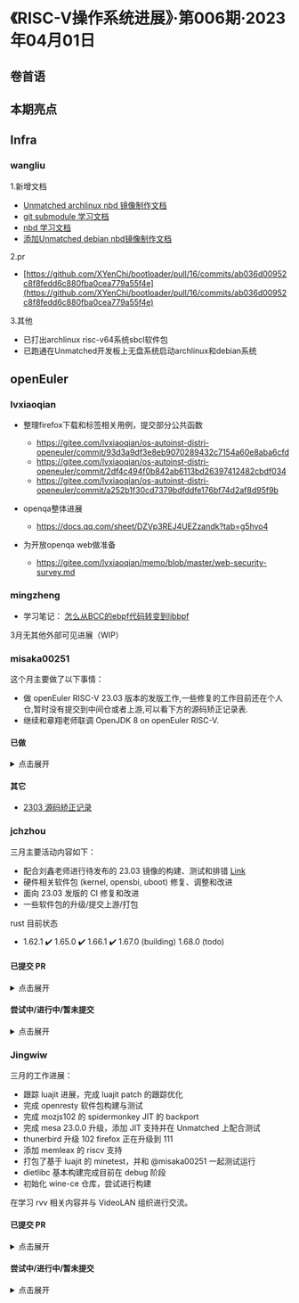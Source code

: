 # 《RISC-V操作系统进展》·第006期·2023年04月01日

## 卷首语

## 本期亮点

## Infra

### wangliu
1.新增文档
- [Unmatched archlinux nbd 镜像制作文档](https://gitee.com/ouuleilei/working-documents/blob/fa49674a5ba4a221a52b34d1dfcf57c78c548d57/RISC-V/Unmatched/Unmatched%20archlinux%20nbd%20%E9%95%9C%E5%83%8F%E5%88%B6%E4%BD%9C.md)
- [git submodule 学习文档](https://gitee.com/ouuleilei/working-documents/blob/fa49674a5ba4a221a52b34d1dfcf57c78c548d57/%E6%96%87%E6%A1%A3/git/git%20submodule.md)
- [nbd 学习文档](https://gitee.com/ouuleilei/working-documents/blob/fa49674a5ba4a221a52b34d1dfcf57c78c548d57/%E6%96%87%E6%A1%A3/nbd/nbd.md)
- [添加Unmatched debian nbd镜像制作文档](https://gitee.com/ouuleilei/working-documents/blob/fa49674a5ba4a221a52b34d1dfcf57c78c548d57/RISC-V/Unmatched/Unmatched%20debian%20nbd%20%E9%95%9C%E5%83%8F%20%E5%88%B6%E4%BD%9C.md)

2.pr
- [https://github.com/XYenChi/bootloader/pull/16/commits/ab036d00952c8f8fedd6c880fba0cea779a55f4e](https://github.com/XYenChi/bootloader/pull/16/commits/ab036d00952c8f8fedd6c880fba0cea779a55f4e)

3.其他
- 已打出archlinux risc-v64系统sbcl软件包
- 已跑通在Unmatched开发板上无盘系统启动archlinux和debian系统

## openEuler

### lvxiaoqian

- 整理firefox下载和标签相关用例，提交部分公共函数
  - https://gitee.com/lvxiaoqian/os-autoinst-distri-openeuler/commit/93d3a9df3e8eb9070289432c7154a60e8aba6cfd
  - https://gitee.com/lvxiaoqian/os-autoinst-distri-openeuler/commit/2df4c494f0b842ab6113bd26397412482cbdf034
  - https://gitee.com/lvxiaoqian/os-autoinst-distri-openeuler/commit/a252b1f30cd7379bdfddfe176bf74d2af8d95f9b

- openqa整体进展
  - https://docs.qq.com/sheet/DZVp3REJ4UEZzandk?tab=g5hvo4

- 为开放openqa web做准备
  - https://gitee.com/lvxiaoqian/memo/blob/master/web-security-survey.md

### mingzheng

- 学习笔记： [怎么从BCC的ebpf代码转变到libbpf](https://github.com/xmzzz/my-notes/blob/main/02_blog_post/07-bcc-to-libbpf-howto-guide.md)

3月无其他外部可见进展（WIP）

### misaka00251

这个月主要做了以下事情：

 - 做 openEuler RISC-V 23.03 版本的发版工作,一些修复的工作目前还在个人仓,暂时没有提交到中间仓或者上游,可以看下方的源码矫正记录表.
 - 继续和章翔老师联调 OpenJDK 8 on openEuler RISC-V.

#### 已做

<details>
  <summary>点击展开</summary>

 - https://gitee.com/src-openeuler/python-os-win/pulls/23
 - https://gitee.com/src-openeuler/python-os-vif/pulls/18
 - https://gitee.com/src-openeuler/python-oslo.vmware/pulls/29
 - https://gitee.com/src-openeuler/gn/pulls/4
 - https://gitee.com/src-openeuler/obs-bundled-gems/pulls/54
 - https://gitee.com/src-openeuler/color-filesystem/pulls/22
 - https://gitee.com/src-openeuler/fence-virt/pulls/21
 - https://gitee.com/src-openeuler/apache-commons-daemon/pulls/3
 - https://gitee.com/src-openeuler/nispor/pulls/2
 - https://gitee.com/src-openeuler/openstack-cinder/pulls/43
 - https://gitee.com/src-openeuler/papi/pulls/22
 - https://gitee.com/src-openeuler/golang/pulls/180
 - https://gitee.com/src-openeuler/clibcni/pulls/149

</details>

#### 其它

 - [2303 源码矫正记录](https://docs.qq.com/sheet/DZENFY3B2eXl1UFhN?tab=BB08J2)

### jchzhou

三月主要活动内容如下：

- 配合刘鑫老师进行待发布的 23.03 镜像的构建、测试和排错 [Link](
https://mirror.iscas.ac.cn/openeuler-sig-riscv/openEuler-RISC-V/preview/openEuler-23.03-V1-riscv64/)
- 硬件相关软件包 (kernel, opensbi, uboot) 修复、调整和改进
- 面向 23.03 发版的 CI 修复和改进
- 一些软件包的升级/提交上游/打包

rust 目前状态

- 1.62.1 ✔️ 1.65.0 ✔️ 1.66.1 ✔️ 1.67.0 (building) 1.68.0 (todo)

#### 已提交 PR

<details>
  <summary>点击展开</summary>

`lld` 升到 15.0.7，合入 roll 分支
- https://gitee.com/openeuler-risc-v/lld/pulls/1

`rust-cbindgen`: Init package
- https://gitee.com/src-openeuler/rust-cbindgen/pulls/3

`rust-bindgen` 加包
- https://gitee.com/openeuler/community/pulls/4593

</details>

#### 尝试中/进行中/暂未提交

<details>
  <summary>点击展开</summary>

- 软件包

  - rust 语言及基础包
    - rust 1.67 ✔️ (builidng)
- 应用程序
  - SDL2_mixer: [Link](https://build.tarsier-infra.com/package/show/home:zhoujc:freeciv/SDL2_mixer)
  - capnproto: [Link](https://build.tarsier-infra.com/package/show/home:zhoujc:sequoia/capnproto)

</details>

### Jingwiw

三月的工作进展：

- 跟踪 luajit 进展，完成 luajit patch 的跟踪优化
- 完成 openresty 软件包构建与测试
- 完成 mozjs102 的 spidermonkey JIT 的 backport
- 完成 mesa 23.0.0 升级，添加 JIT 支持并在 Unmatched 上配合测试
- thunerbird 升级 102 firefox 正在升级到 111
- 添加 memleax 的 riscv 支持
- 打包了基于 luajit 的 minetest，并和 @misaka00251 一起测试运行
- dietlibc 基本构建完成目前在 debug 阶段
- 初始化 wine-ce 仓库，尝试进行构建

在学习 rvv 相关内容并与 VideoLAN 组织进行交流。

#### 已提交 PR

<details>
  <summary>点击展开</summary>

openresty:
- https://gitee.com/openeuler-risc-v/openresty/pulls/1

mozjs102
- https://gitee.com/src-openeuler/mozjs102/pulls/2

x265
- https://gitee.com/src-openeuler/x265/pulls/11

</details>

#### 尝试中/进行中/暂未提交

<details>
  <summary>点击展开</summary>

luajit 相关进展
    - https://build.tarsier-infra.com/project/show/home:Jingwiw:Porting
memleak
    - https://build.tarsier-infra.com/project/show/home:Jingwiw:rvsupport
wine-ce:
    - https://build.tarsier-infra.com/project/show/home:Jingwiw:wine-ce
minetest:
    - https://build.tarsier-infra.com/package/show/home:Jingwiw:game/minetest
firefox:
    - https://build.tarsier-infra.com/package/show/home:Jingwiw:Build-Firefox/firefox111
thunderbird:
    - https://build.tarsier-infra.com/package/show/home:Jingwiw:Thunderbird/thunderbird-102


### Interns

#### PR

- [greatsql:增加riscv64基本支持](https://gitee.com/openeuler-risc-v/greatsql/pulls/1)  @laokz   merged

- [libcareplus:增加riscv支持并使能%check](https://gitee.com/openeuler-risc-v/libcareplus/pulls/1)  @laokz    merged

- [pytorch:rebase中间仓补丁](https://gitee.com/openeuler-risc-v/pytorch/pulls/2)  @laokz   merged

- [risc-v-kernel:清理spec增加配置](https://gitee.com/openeuler-risc-v/risc-v-kernel/pulls/15)  @laokz   merged

- [qemu:增加user模式模拟器](https://gitee.com/openeuler-risc-v/qemu/pulls/3)  @laokz merged

- [lwip:修复riscv64上的构建](https://gitee.com/openeuler-risc-v/lwip/pulls/2)  @laokz   merged

- [libvirt:增加riscv构建支持](https://gitee.com/src-openeuler/libvirt/pulls/221)  @laokz    open

- [gcc:解决riscv显式-latomic问题](https://gitee.com/src-openeuler/gcc/pulls/263)  @laokz    open

- [openEuler-rpm-config:修复riscv64上brp-ldconfig失效问题](https://gitee.com/src-openeuler/openEuler-rpm-config/pulls/124)  @laokz   open

- [libepoxy:riscv: 将"GLIBC_2.27"加入test/dlwrap.c](https://gitee.com/src-openeuler/libepoxy/pulls/21)  @laokz   open

- [libaio:删除补丁2的架构隔离宏](https://gitee.com/src-openeuler/libaio/pulls/57)  @laokz   merged

- [openssl:修复riscv64上的构建](https://gitee.com/src-openeuler/openssl/pulls/206)  @laokz  merged

- [isomd5sum:[手工sync] PR-10: 增加riscv支持并使能%check](https://gitee.com/src-openeuler/isomd5sum/pulls/14)  @laokz  merged

- [isula-build:riscv64去除-static-pie](https://gitee.com/src-openeuler/isula-build/pulls/282)  @laokz   merged

- [jnr-ffi:修复riscv64上的有关构建测试错误](https://gitee.com/src-openeuler/jnr-ffi/pulls/3)  @laokz  merged

- [jffi:应用上游补丁修复riscv64上的有关构建测试错误](https://gitee.com/src-openeuler/jffi/pulls/7)  @laokz  merged

- [openmpi:Upgrade OpenMPI to 4.1.5](https://gitee.com/src-openeuler/openmpi/pulls/32)  @arielheleneto    open

#### 技术分享

- @laokz - OERV LTP 测试简介 20230316 TARSIER 内部分享：https://www.bilibili.com/video/BV1Eg4y137rq/

#### 验证与测试

- [Setup openeuler riscv 2203LTS classical version on visionfive1&2](https://gitee.com/samuel_yuan/riscv-openeuler-visionfive/blob/master/chapter1-Build-openeuler-on-visionfive/Setup-openeuler-riscv-2203LTS-classical-version-on-visionfive1&2.md)  @samuel_yuan

- [Play phoronix test suite for openeuler on visionfive](https://gitee.com/samuel_yuan/riscv-openeuler-visionfive/blob/master/chapter3-Test-openeuler-software-on-visionFive/Play-phoronix-test-suite-for-openeuler-on-visionfive.md)  @samuel_yuan

## Debian

### yubo

这个月主要做了以下事情：
- Debug/help riscv64 issues with upstream.
- Rebased patch for firefox(110&111)/thunderbird(110).
- 帮助Debci解决riscv64 issue.
- 修包.
- 调研/尝试移植Debian riscv32(WIP)，感谢夜语(gaohan)老师帮助.

#### 已提交 reportbug or issue

<details>

  <summary>点击展开</summary>
- https://bugs.debian.org/cgi-bin/bugreport.cgi?bug=1032265 [update [golang-github-zyedidia-pty](https://salsa.debian.org/go-team/packages/golang-github-zyedidia-pty/-/blob/debian/sid/debian/changelog)]
- https://github.com/strace/strace/issues/242 [debug strace test failed on riscv64]
- https://salsa.debian.org/python-team/packages/python-cpuinfo/-/blob/master/debian/changelog [upload python-cpuinfo to fix [#1032975](https://bugs.debian.org/cgi-bin/bugreport.cgi?bug=1032957)]
- https://etherpad.openeuler.org/p/debci_riscv64_list [fixed debci packages list]
- https://github.com/numba/llvmlite/issues/923 [reportbug]
- [firefox 110](https://github.com/yuzibo/debian_dev/tree/main/firefox/110) & [firefox 111](https://github.com/yuzibo/debian_dev/tree/main/firefox/111)
- [thunderbird](https://github.com/yuzibo/debian_dev/tree/main/thunderbird/110)
- https://github.com/Azure/azure-sdk-for-go/issues/20465 [reportbug]
- https://bugs.debian.org/cgi-bin/bugreport.cgi?bug=1033629 [ruby-devise pass debci]
- https://bugs.debian.org/cgi-bin/bugreport.cgi?bug=1033731 [bootstrap sbcl 2.2.2]

</details>
### sunmin

- https://zhuanlan.zhihu.com/p/614240473 [RV开发板性能测试(UnixBench)]
- https://bugs.debian.org/cgi-bin/bugreport.cgi?bug=1033275 [更新zstd-jni-java包] <br />
  https://lists.debian.org/debian-java/2023/03/msg00020.html <br />
  https://salsa.debian.org/java-team/zstd-jni-java
- https://bugs.debian.org/cgi-bin/bugreport.cgi?bug=1033307 [porting 86Box] <br />
  https://salsa.debian.org/sunmin/86Box/-/commits/master
- https://bugs.debian.org/cgi-bin/bugreport.cgi?bug=1032288 [更新jetty9包,修包] <br />
  https://lists.debian.org/debian-java/2023/03/msg00006.html <br />
  https://salsa.debian.org/java-team/jetty9/-/commits/master

### xuyifan

### zhanghaikan

- rustc 1.66 https://salsa.debian.org/rust-team/rust/-/merge_requests/24
- rustc 1.67 WIP

### chenxuan

- Boxfort/Criterion Port: https://github.com/Snaipe/BoxFort/pull/46
- LibreOffice UITest Memo: https://github.com/Sakura286/libreoffice-riscv64-performance-testing/blob/main/UITest_memo.md


### licheng

[Enable dynamorio unit test compile and port some tests to RISC-V](https://github.com/DynamoRIO/dynamorio/pull/5929)


### interns

#### Eric long

## Ubuntu

## Deepin

### gaohan

deepin 社区事务 https://www.freelists.org/list/deepin-devel :
- 2023/03例会部分提案: [社区技术委员会 会议纪要 23/03/29](https://www.freelists.org/post/deepin-devel/-230329)

杂项:
- 协助/审阅deepin-riscv方向pr/obs提交
- 解决obs上deepin-riscv相关依赖问题
- deepin-stage1-alpha2 桌面同步项目: 
  - 组内共同完成87个包 还在排查显示问题
  - https://build.tarsier-infra.com/project/show/home:revy:deepin-riscv-stage1-alpha2
  - https://github.com/deepin-community/sig-deepin-riscv64/issues/20
- deepin-port-stage1 
  - 2702 包
  - https://mirror.iscas.ac.cn/deepin-riscv/deepin-port-stage1/
- deepin-stage2 
  - 5556 包
  - https://build.tarsier-infra.com/project/show/home:revy:deepin-riscv-stage2

### interns

#### 王禹东

本月无可见交付

#### 桂香伟

- dde-file-manager:	https://build.tarsier-infra.com/request/show/873
- util-dfm:	https://build.tarsier-infra.com/request/show/865
- tl-expected:	https://build.tarsier-infra.com/request/show/863
- seetaface-pose-estimation:	https://build.tarsier-infra.com/request/show/862
- seetaface-anti-spoofing-x:	https://build.tarsier-infra.com/request/show/861
- qr-code-generator:	https://build.tarsier-infra.com/request/show/860
- plymouth-theme-deepin:	https://build.tarsier-infra.com/request/show/859
- libunique:	https://build.tarsier-infra.com/request/show/857
- libdareader:	https://build.tarsier-infra.com/request/show/856
- dwayland:	https://build.tarsier-infra.com/request/show/855
- dtkdeclarative:	https://build.tarsier-infra.com/request/show/854
- deepin-wayland-protocols:	https://build.tarsier-infra.com/request/show/853
- deepin-system-monitor:	https://build.tarsier-infra.com/request/show/852
- deepin-kwin:	https://build.tarsier-infra.com/request/show/851
- deepin-installer-reborn:	https://build.tarsier-infra.com/request/show/850
- deepin-home:	https://build.tarsier-infra.com/request/show/849
- deepin-fcitx5configtool-plugin:	https://build.tarsier-infra.com/request/show/848
- deepin-face:	https://build.tarsier-infra.com/request/show/847
- dde-wloutput-daemon:	https://build.tarsier-infra.com/request/show/846
- dde-kwin:	https://build.tarsier-infra.com/request/show/845
- dde-grand-search:	https://build.tarsier-infra.com/request/show/844
- dde-dock:	https://build.tarsier-infra.com/request/show/843
- dde-control-center:	https://build.tarsier-infra.com/request/show/842
- dde-api:	https://build.tarsier-infra.com/request/show/841
- catch:	https://build.tarsier-infra.com/request/show/840
- breeze:	https://build.tarsier-infra.com/request/show/839
- dtkgui:	https://build.tarsier-infra.com/request/show/836
- dtkwidget:	https://build.tarsier-infra.com/request/show/833
- seetaface-tracker:	https://build.tarsier-infra.com/request/show/832
- seetaface-tennis:	https://build.tarsier-infra.com/request/show/831
- seetaface-recognizer:	https://build.tarsier-infra.com/request/show/830
- seetaface-quality-assessor:	https://build.tarsier-infra.com/request/show/829
- seetaface-pose-estimation:	https://build.tarsier-infra.com/request/show/828
- seetaface-landmarker:	https://build.tarsier-infra.com/request/show/827
- seetaface-boxes:	https://build.tarsier-infra.com/request/show/826
- qt5integration:	https://build.tarsier-infra.com/request/show/825
- image-editor:	https://build.tarsier-infra.com/request/show/824
- fcitx-qt5:	https://build.tarsier-infra.com/request/show/823
- dtkgui:	https://build.tarsier-infra.com/request/show/821
- dtkcore:	https://build.tarsier-infra.com/request/show/820
- dtkcommon:	https://build.tarsier-infra.com/request/show/819
- dpa-ext-gnomekeyring:	https://build.tarsier-infra.com/request/show/818
- deepin-voice-note:	https://build.tarsier-infra.com/request/show/817
- deepin-upgrade-manager:	https://build.tarsier-infra.com/request/show/816
- deepin-terminal:	https://build.tarsier-infra.com/request/show/815
- deepin-sound-theme:	https://build.tarsier-infra.com/request/show/814
- deepin-shortcut-viewer:	https://build.tarsier-infra.com/request/show/813
- deepin-screensaver:	https://build.tarsier-infra.com/request/show/812
- deepin-picker:	https://build.tarsier-infra.com/request/show/811
- deepin-log-viewer:	https://build.tarsier-infra.com/request/show/810
- deepin-gettext-tools:	https://build.tarsier-infra.com/request/show/809
- deepin-font-manager:	https://build.tarsier-infra.com/request/show/808
- deepin-diskmanager:	https://build.tarsier-infra.com/request/show/807
- deepin-devicemanager:	https://build.tarsier-infra.com/request/show/806
- deepin-desktop-theme:	https://build.tarsier-infra.com/request/show/805
- deepin-desktop-schemas:	https://build.tarsier-infra.com/request/show/804
- deepin-desktop-environment:	https://build.tarsier-infra.com/request/show/803
- deepin-deb-installer:	https://build.tarsier-infra.com/request/show/802
- deepin-compressor:	https://build.tarsier-infra.com/request/show/801
- deepin-clone:	https://build.tarsier-infra.com/request/show/800
- deepin-boot-maker:	https://build.tarsier-infra.com/request/show/799
- dde-wloutput:	https://build.tarsier-infra.com/request/show/798
- dde-wldpms:	https://build.tarsier-infra.com/request/show/797
- dde-widgets:	https://build.tarsier-infra.com/request/show/796
- dde-wayland-config:	https://build.tarsier-infra.com/request/show/795
- dde-session:	https://build.tarsier-infra.com/request/show/794
- dde-qt-dbus-factory:	https://build.tarsier-infra.com/request/show/793
- dde-printer:	https://build.tarsier-infra.com/request/show/792
- dde-polkit-agent:	https://build.tarsier-infra.com/request/show/791
- dde-manual-content:	https://build.tarsier-infra.com/request/show/790
- dde-launcher:	https://build.tarsier-infra.com/request/show/789
- dde-introduction:	 https://build.tarsier-infra.com/request/show/788
- dde-device-formatter:	 https://build.tarsier-infra.com/request/show/787
- dde-application-manager:	 https://build.tarsier-infra.com/request/show/786
- dde-appearance: 	https://build.tarsier-infra.com/request/show/785
- dde-app-services:	 https://build.tarsier-infra.com/request/show/784
- dde-api-proxy:	 https://build.tarsier-infra.com/request/show/783
- dde: 	https://build.tarsier-infra.com/request/show/782
另外对stage2进行维护，解决了部分unresolved的包

#### 褚仕成

article：
- https://blog.csdn.net/m0_59551305/article/details/129889388
- https://blog.csdn.net/m0_59551305/article/details/129864141

#### 凌莞

- dde-wloutput https://build.tarsier-infra.com/request/show/696
- dde-wldpms https://build.tarsier-infra.com/request/show/695
- plymouth-theme-deepin https://build.tarsier-infra.com/request/show/694
- libdareader https://build.tarsier-infra.com/request/show/693
- deepin-desktop-environment https://build.tarsier-infra.com/request/show/692
- deepin-desktop-theme https://build.tarsier-infra.com/request/show/701
- dde-manual-content https://build.tarsier-infra.com/request/show/700
- dde-wayland-config https://build.tarsier-infra.com/request/show/699
- deepin-desktop-schemas https://build.tarsier-infra.com/request/show/698
- deepin-sound-theme https://build.tarsier-infra.com/request/show/697
- fcitx-qt5 https://build.tarsier-infra.com/request/show/702
- dtkcommon https://build.tarsier-infra.com/request/show/703
- dtkcore https://build.tarsier-infra.com/request/show/704
- dde-kwin https://build.tarsier-infra.com/request/show/705
- deepin-shortcut-viewer https://build.tarsier-infra.com/request/show/706
- seetaface-tennis https://build.tarsier-infra.com/request/show/707
- dde-permission-manager https://build.tarsier-infra.com/request/show/708
- deepin-picker https://build.tarsier-infra.com/request/show/709
- seetaface-boxes https://build.tarsier-infra.com/request/show/710
- seetaface-recognizer https://build.tarsier-infra.com/request/show/711
- seetaface-tracker https://build.tarsier-infra.com/request/show/712
- seetaface-pose-estimation https://build.tarsier-infra.com/request/show/713
- seetaface-landmarker https://build.tarsier-infra.com/request/show/714
- dtkgui https://build.tarsier-infra.com/request/show/715 https://build.tarsier-infra.com/request/show/752
- dde-session https://build.tarsier-infra.com/request/show/716
- dde-api-proxy https://build.tarsier-infra.com/request/show/717
- dde-app-services https://build.tarsier-infra.com/request/show/718
- dde-appearance https://build.tarsier-infra.com/request/show/719
- dde-application-manager https://build.tarsier-infra.com/request/show/720
- dde-dock https://build.tarsier-infra.com/request/show/721
- dde-launcher https://build.tarsier-infra.com/request/show/722
- dde-polkit-agent https://build.tarsier-infra.com/request/show/723
- dde-printer https://build.tarsier-infra.com/request/show/724
- dde-qt-dbus-factory https://build.tarsier-infra.com/request/show/725
- deepin-clone https://build.tarsier-infra.com/request/show/726
- deepin-deb-installer https://build.tarsier-infra.com/request/show/727
- deepin-devicemanager https://build.tarsier-infra.com/request/show/728
- deepin-diskmanager https://build.tarsier-infra.com/request/show/729
- deepin-log-viewer https://build.tarsier-infra.com/request/show/730
- deepin-screensaver https://build.tarsier-infra.com/request/show/731
- deepin-system-monitor https://build.tarsier-infra.com/request/show/732
- deepin-terminal https://build.tarsier-infra.com/request/show/733
- deepin-voice-note https://build.tarsier-infra.com/request/show/734
- deepin-wayland-protocols https://build.tarsier-infra.com/request/show/735
- dpa-ext-gnomekeyring https://build.tarsier-infra.com/request/show/736
- dtkwidget https://build.tarsier-infra.com/request/show/737
- dwayland https://build.tarsier-infra.com/request/show/738
- image-editor https://build.tarsier-infra.com/request/show/739
- libunique https://build.tarsier-infra.com/request/show/740
- qr-code-generator https://build.tarsier-infra.com/request/show/741
- qt5integration https://build.tarsier-infra.com/request/show/742
- seetaface-quality-assessor https://build.tarsier-infra.com/request/show/743
- dtkdeclarative https://build.tarsier-infra.com/request/show/750
- deepin-installer-reborn https://build.tarsier-infra.com/request/show/749
- deepin-home https://build.tarsier-infra.com/request/show/748
- dde-widgets https://build.tarsier-infra.com/request/show/747
- catch https://build.tarsier-infra.com/request/show/746
- breeze https://build.tarsier-infra.com/request/show/745
- tl-expected https://build.tarsier-infra.com/request/show/751
- deepin-face https://build.tarsier-infra.com/request/show/754
- seetaface-anti-spoofing-x https://build.tarsier-infra.com/request/show/753
- deepin-fcitxconfigtool-plugin https://build.tarsier-infra.com/request/show/758
- deepin-camera https://build.tarsier-infra.com/request/show/757
- dde-introduction https://build.tarsier-infra.com/request/show/756
- dde-api https://build.tarsier-infra.com/request/show/755
- deepin-screen-recorder https://build.tarsier-infra.com/request/show/761
- deepin-movie-reborn https://build.tarsier-infra.com/request/show/760
- deepin-font-manager https://build.tarsier-infra.com/request/show/759
- dde-grand-search https://build.tarsier-infra.com/request/show/762
- dtkwidget https://build.tarsier-infra.com/request/show/775
- dwayland https://build.tarsier-infra.com/request/show/776
- deepin-kwin https://build.tarsier-infra.com/request/show/777
- deepin-fcitx5configtool-plugin https://build.tarsier-infra.com/request/show/778
- dde-wloutput-daemon https://build.tarsier-infra.com/request/show/779
- dde-control-center https://build.tarsier-infra.com/request/show/780
- deepin-desktop-base https://build.tarsier-infra.com/request/show/867
- pcre3 https://build.tarsier-infra.com/request/show/868
- deepin-anything https://build.tarsier-infra.com/request/show/869
- util-dfm https://build.tarsier-infra.com/request/show/870
- downloadmanager https://build.tarsier-infra.com/request/show/871
- dde-file-manager https://build.tarsier-infra.com/request/show/872

## OpenAnolis

## Fedora

## FreeBSD

## OpenSUSE

## OpenKylin

## OpenCloudOS

## RT-Thread
### liyangyang

### yanghaiyong

### liuyuan

### chushicheng

PR：

- https://github.com/RT-Thread/rt-thread/pull/6994
- https://github.com/RT-Thread/rt-thread/pull/7093
- https://github.com/RT-Thread/rt-thread/pull/7094
- https://github.com/RT-Thread/rt-thread/pull/7098
- https://github.com/RT-Thread/rt-thread/pull/7103
- https://github.com/RT-Thread/rt-thread/pull/7125
- https://github.com/RT-Thread/rt-thread/pull/7131
- https://github.com/RT-Thread/rt-thread/pull/7132

article：

- [RT-Thread-LPC55S69对接RT-Thread PWM设备框架](https://club.rt-thread.org/ask/article/d3ec7b8a3087f214.html)

### zhengxiaoyun

PR：

- https://github.com/RT-Thread/rt-thread/pull/7118
- https://github.com/RT-Thread/rt-thread/pull/7084
- https://github.com/RT-Thread/rt-thread/pull/7083
- https://github.com/RT-Thread/rt-thread/pull/7082
- https://github.com/RT-Thread/rt-thread/pull/7081
- https://github.com/luhuadong/rtt-ssd1306/pull/3
- https://github.com/RT-Thread/rt-thread/pull/7029

## 第三测试小队

### 1.规划和内部培训

#### 1.1 [openEuler 23.03测试策略](https://github.com/YunxiangLuo/riscv-test/blob/main/202303/openEuler%2023.03%20%E6%B5%8B%E8%AF%95%E7%AD%96%E7%95%A5%E8%B0%83%E7%A0%94%E6%8A%A5%E5%91%8A.pptx)

#### 1.2 [对于测试流程的介绍与探讨](https://github.com/YunxiangLuo/riscv-test/blob/main/202303/%E5%85%B3%E4%BA%8E%E6%B5%8B%E8%AF%95%E6%B5%81%E7%A8%8B%E7%9A%84%E6%8E%A2%E8%AE%A8%E4%B8%8E%E4%BC%98%E5%8C%96.pptx)

#### 1.3 [Mugen的Debian化迁移](https://github.com/t0hka1/Tariser-Work/blob/main/Report/mugen%E8%BF%81%E7%A7%BB/Mugen%E7%9A%84Debian%E5%8C%96%E8%BF%81%E7%A7%BB.pptx)

#### 1.4 [openQA编程](https://github.com/brsf11/Tarsier-Internship/tree/main/Document/OpenQA)

### 2.系统测试

#### 2.1 openEuler 2303 测试

- [openeuler2303测试准备工作计划](https://gitee.com/yunxiangluo/openeuler-riscv-2303-test)

- 南向兼容性测试

  - [Unmatched](https://gitee.com/SiHuaNRi/tarsier-work/blob/master/doc/install_oerv_on_unmatched.md)

  - [Visionfive](https://gitee.com/aknightive/open-euler-risc-v-test/tree/master/visionV)

  - [LicheeRV](https://github.com/Z572/Tarsier-Work/blob/main/oerv-install-to-licheepi-rv-dock.org)

    - https://gitee.com/openeuler/RISC-V/issues/I6Q24W

      23.02 LicheePI RV Dock swapon 失败 kernel 没开启 CONFIG_SWAP 选项

   - D1

     - 	 ping需要root权限
     - 	 firefox安装成功,启动失败
     - 	 不支持wifi

- Gnome

  - [Gnome 安装文档](https://gitee.com/yunxiangluo/openeuler-riscv-2303-test/blob/master/gnome/README.md)
  - [Gnome 测试用例](https://gitee.com/yunxiangluo/openeuler-riscv-2303-test/tree/master/gnome)
  - 缺陷
    - [I6O1SE](https://gitee.com/openeuler/RISC-V/issues/I6O1SE) gnome-builder 和 mesa-va-drivers 存在依赖冲突
    - [I6O3AY](https://gitee.com/openeuler/RISC-V/issues/I6O3AY) gnome-control-center 启动报错
  - [I6QET6](https://gitee.com/openeuler/RISC-V/issues/I6QET6) gnome-contacts 安装报错

    - [I6QETA](https://gitee.com/openeuler/RISC-V/issues/I6QETA) tepl 安装报错

    - [I6QETK](https://gitee.com/openeuler/RISC-V/issues/I6QETK) Night Light 模式无效

    - [I6QETO](https://gitee.com/openeuler/RISC-V/issues/I6QETO) nautilus 打开回收站报错

    - [I6QRDS](https://gitee.com/openeuler/RISC-V/issues/I6QRDS) 23.02-V1-xfce 在 unmatched 黑屏

    - [I6R5DH](https://gitee.com/openeuler/RISC-V/issues/I6R5DH) docker 服务启动失败

- UKUI

  - [UKUI安装文档](https://gitee.com/yunxiangluo/openeuler-riscv-2303-test/blob/master/UKUI/README.md)

  - UKUI测试用例

    - https://gitee.com/yunxiangluo/openeuler-riscv-2303-test/tree/master/UKUI/Login/testcase

  - https://gitee.com/yunxiangluo/openeuler-riscv-2303-test/tree/master/UKUI/Panel/testcase

    - https://gitee.com/yunxiangluo/openeuler-riscv-2303-test/tree/master/UKUI/Menu/testcase
    - https://gitee.com/yunxiangluo/openeuler-riscv-2303-test/tree/master/UKUI/Peony/testcase
    - https://gitee.com/yunxiangluo/openeuler-riscv-2303-test/tree/master/UKUI/desktop/testcase
    - https://gitee.com/yunxiangluo/openeuler-riscv-2303-test/tree/master/UKUI/system-monitor/testcase

  - 缺陷

    - https://gitee.com/openeuler/RISC-V/issues/I6NXSV

      22.03 ukui-control-center 切换 system 页极大概率卡死

    - https://gitee.com/openeuler/RISC-V/issues/I6O31D

      22.03 23.02 ukui-control-center 无法添加/修改 用户/用户组及相关选项

    - https://gitee.com/openeuler/RISC-V/issues/I6O33R

      22.03 ukui-control-center 无法搜索

    - https://gitee.com/openeuler/RISC-V/issues/I6OEEV

      22.03 ukui-control-center 设置语言失败

    - https://gitee.com/openeuler/RISC-V/issues/I6Q24G

      ukui 登录界面间歇性卡住

    - https://gitee.com/openeuler/RISC-V/issues/I6Q27C

      ukui panel 图标显示默认可见性有问题

    - https://gitee.com/openeuler/RISC-V/issues/I6Q2UP

      23.02 LicheePI RV Dock 关机无效

    - https://gitee.com/openeuler/RISC-V/issues/I6Q7QH

      23.02 /usr/lib/polkit-1/polkit-agent-helper-1 没有 setuid root

    - https://gitee.com/openeuler/RISC-V/issues/I6Q85U

      23.02 LicheePI RV Dock 没有网络

    - https://gitee.com/openeuler/RISC-V/issues/I6QHNW

      LicheePI RV Dock xfce 没有声音或声音极小

    - https://gitee.com/openeuler/RISC-V/issues/I6QHS3

      ukui peony 及桌面回收站相关无法使用

- [kiran桌面的测试](https://gitee.com/aknightive/open-euler-risc-v-test/tree/master/kiran)

  - 缺陷
    - [#I6OYL4 在桌面环境中打开 FFADO Mixer 提示无法与 FFADO DBUS 进行通信](https://gitee.com/openeuler/RISC-V/issues/I6OYL4)
    - [#I6OZ5N Kiran桌面关机时的异常行为](https://gitee.com/openeuler/RISC-V/issues/I6OZ5N)
    - [#I6QHWC 23.02Kiran桌面安装报错](https://gitee.com/openeuler/RISC-V/issues/I6QHWC)
    - [#I6RFYU 23.02安装kiarn-desktop包后在终端切换用户提示“不能加载某些模块”](https://gitee.com/openeuler/RISC-V/issues/I6RFYU)
    - [#I6QK77 23.02 kiran桌面在qemu无法正常启动](https://gitee.com/openeuler/RISC-V/issues/I6QK77)

- Cinnamon 

  - [安装文档](https://gitee.com/zhang_floria/openeuler-riscv-2303-test/blob/master/cinnamon/README.md)

  - [测试用例](https://gitee.com/yunxiangluo/openeuler-riscv-2303-test/tree/master/cinnamon)

  - 缺陷

    - [openEuler RISC-V 源不支持 Cinnamon 相关软件包](https://gitee.com/openeuler/RISC-V/issues/I6ODQB)

    - [I6QV1V](https://gitee.com/openeuler/RISC-V/issues/I6QV1V?from=project-issue) 打开回收站报错

    - [I6QUT1](https://gitee.com/openeuler/RISC-V/issues/I6QUT1?from=project-issue) menu 部分图标点击无反应

    - [I6QV8A](https://gitee.com/openeuler/RISC-V/issues/I6QV8A?from=project-issue) panel 中固定的软件无法打开

    - [I6QVEN](https://gitee.com/openeuler/RISC-V/issues/I6QVEN) 从终端中启动 settings 报错

    - [I6QVV6](https://gitee.com/openeuler/RISC-V/issues/I6QVV6) 默认文件系统无法使用

- A-Tune 

  -  atuned.service 无法启动

- virt

- [I6RURG](https://gitee.com/openeuler/RISC-V/issues/I6RURG) libvirt 组件安装失败

- [pkgship的测试](https://gitee.com/aknightive/open-euler-risc-v-test/tree/master/pkgship)

  - 缺陷
    - [#I6RR6R 23.02pkgship服务启动失败](https://gitee.com/openeuler/RISC-V/issues/I6RR6R)
    - [#I6RR83 23.02pkgship安装elasticsearch失败](https://gitee.com/openeuler/RISC-V/issues/I6RR83)

- [kubernetes的测试](https://gitee.com/aknightive/open-euler-risc-v-test/tree/master/kubernetes)

  - 缺陷
    - [#I6RFZV kubernetes测试套中oe_test_service_kube-apiserver和 oe_test_service_kube-proxy两个用例执行失败](https://gitee.com/openeuler/mugen/issues/I6RFZV)
    - mugen测试较多测试用例失败(在进一步和上游x86进行比较确认)

- [k3s的测试](https://gitee.com/aknightive/open-euler-risc-v-test/tree/master/k3s)

  - 缺陷
    - [#I6RRJT 23.02k3s安装过程中出现的一些关于AST的报错](https://gitee.com/openeuler/RISC-V/issues/I6RRJT)

- secpaver

  - [安装文档](https://gitee.com/yunxiangluo/openeuler-riscv-2303-test/tree/master/secPaver)

  - [测试结果](https://gitee.com/yunxiangluo/openeuler-riscv-2303-test/blob/master/secPaver/testguide.md)

  - 缺陷

    - https://gitee.com/openeuler/RISC-V/issues/I6R07N 

      secpaver 无法使用

- [gcc](https://github.com/Z572/Tarsier-Work/blob/main/oerv-do-gcc-test.org)

  - [安装文档](https://gitee.com/yunxiangluo/openeuler-riscv-2303-test/tree/master/gcc)

  - [测试结果(测试中)](https://gitee.com/yunxiangluo/openeuler-riscv-2303-test/blob/master/gcc/testguide.md)

- [国密算法](https://gitee.com/yunxiangluo/openeuler-riscv-2303-test/blob/master/%E5%9B%BD%E5%AF%86%E7%AE%97%E6%B3%95/Kernel-GM.md)

- [openResty](https://gitee.com/yunxiangluo/openeuler-riscv-2303-test/tree/master/openResty)

- [ Python 测试准备](https://github.com/GICEGreenIce/RISCV-testcase/blob/master/Python3.8/Python-Testing.md)

  - 已知缺陷,计划回归测试(https://gitee.com/openeuler/RISC-V/issues/I6Q910)

- [Node.js 测试准备](https://github.com/GICEGreenIce/RISCV-testcase/blob/master/nodejs/nodejs-Testing.md)

#### 2.2 openKylin 测试

- [openKylin测试](https://gitee.com/yunxiangluo/open-kylin-riscv-test-report)
  - [MySQL](https://github.com/GICEGreenIce/PLCTstuff/blob/main/openKylin/MySQL/MySQL_testsuite.md)
    - [mysql 自动化测试](https://github.com/microseyuyu/PLCT-Work-repository/blob/main/openkylin/mysql/Mysql.log.md)
    - 缺陷 https://gitee.com/openkylin/community/issues/I6NZ42
  - [Python 3.8](https://gitee.com/yunxiangluo/open-kylin-riscv-test-report/blob/master/%E7%B3%BB%E7%BB%9F%E5%92%8C%E7%BB%84%E4%BB%B6%E6%B5%8B%E8%AF%95/Python3.8/Python3.8.md)
    - [python coverage 测试](https://github.com/microseyuyu/PLCT-Work-repository/blob/main/openkylin/python/Test_coverage.md)
    - [Openkylin 上从源码包构建 Python3.8 依赖失效](https://gitee.com/openkylin/community/issues/I6NYE7)
   - 升级软件包
     - 天气
     - 开始菜单
     - 浏览器
     - 终端
     - 计算器
     - 设置
     - 软件包缺失

### 3. 测试用例库建设

- [RISCV-testcase](https://github.com/ArielHeleneto/RISCV-testcase/)

  继续添加测试用例,包括openEuler 23.03桌面和重点测试软件,部分测试用例还在openEuler 23.03测试项目,后续pr

### 4. 自动化测试工具

#### 4.1 openQA开发

- openQA服务器搭建和添加OAuth功能
- [openQA 安装教程](https://github.com/microseyuyu/PLCT-Work-repository/blob/main/OpenQA-Build/openQA-Guide-Install.md)
- [openQA基础和Web端操作](https://github.com/microseyuyu/PLCT-Work-repository/blob/main/OpenQA-Build/openQA-Guide-Concept.md)
- [openQA 测试用例编写](https://github.com/microseyuyu/PLCT-Work-repository/blob/main/OpenQA-Build/openQA-Guide-Programming.md)
- [openQA 测试用例以及 Schedule](https://gitee.com/lvxiaoqian/os-autoinst-needles-openeuler/pulls/2)
- [openQA needles](https://gitee.com/lvxiaoqian/os-autoinst-needles-openeuler/pulls/2)
  - [GIMP Xfce 测试用例](https://gitee.com/lvxiaoqian/os-autoinst-needles-openeuler/pulls/2)
  - GIMP Perl 用例编写：见 [openqa 服务器](https://openqa.ariels.xyz/)(完成了部分（5/30），预计4月完成)

#### 4.2 Mugen在openEuler下的开发

- 同步及增添mugen测试例，详见[pr](https://gitee.com/src-oerv/mugen/pulls/2)
- 修改mugen测试例，使之适配riscv版本，详见[pr](https://gitee.com/src-oerv/mugen/pulls/3)

#### 4.3 Mugen向Deepin迁移

- [Mugen迁移deepin](https://github.com/t0hka1/Tariser-Work/blob/main/Doc/mugen迁移deepin文档.md)
- [Deepin测试报告](https://github.com/t0hka1/Tariser-Work/blob/main/Deepin/result-and-logs/20230324)
- [Mugen样例编写和修改](https://github.com/t0hka1/mugen-debian-riscv/commit/e9b8248a7d5ff1af7f1791e821cf771fe611515d)

#### 4.4 autopkgtest开发

- 将autopkgtest的功能进行拓展，详见[commit](https://github.com/KotorinMinami/autopkgtest_for_all_linux/commit/dfdd007c0ce2d7720ed877bb265bc0945ecde17f)

### 5. 众测

#### 5.1 完成DDE MYsql的众测评审（审核表有众测人员私人信息，暂不公布）

#### 5.2 UKUI Gnome Kiran桌面众测项目准备(计划配合openEuler 2303发布)

### 6. 独立测试

#### 6.1 openMPI补充包

为了满足 openMPI 测试需求，补充包。

- [gengetopt](https://gitee.com/arielheleneto/gengetopt)：等待上游准备仓库，见 [Pull Request 4564](https://gitee.com/openeuler/community/pulls/4564#note_17207299)。[编译日志](https://build.tarsier-infra.com/package/live_build_log/home:Ariel:branches:openEuler:22.03/automake/22.03/riscv64)
- [openMPI 4.1.5](https://gitee.com/src-openeuler/openmpi/pulls/32)：等待上游合并。

#### 6.2 openMPI测试

- 测试了 HPC 基准测试在 openEuler on Qemu RISC-V 的情况。见 [HPL 测试](https://github.com/ArielHeleneto/Work-PLCT/blob/master/openMPI/HPL.md)。
- 测试了多节点 Qemu 上 openMPI 的运行情况，补充了 VDE 组建虚拟网的 [教程](https://github.com/ArielHeleneto/Work-PLCT/blob/master/openMPI/VDE-network.md)
- 补充了官方对 openMPI 进行测试在 openEuler 的 [运行方法](https://github.com/ArielHeleneto/RISCV-testcase/tree/master/AutoTest/openMPI)。由于设备缓慢暂时无法测试。
- 远程直接内存访问 (即RDMA) 需要内核版本提升到5.10(5.11)以上,本测试使用openEuler 22.03 RISC-V v2内核(5.5),暂不支持,袁老师反馈有团队正在做RDMA在openEuler RISC-V下的支持

### 7. 包移植和补丁

- [将 Mimick 移植到 RISC-V 平台](https://github.com/Snaipe/Mimick/pull/34)

- [gengetopt](https://gitee.com/arielheleneto/gengetopt)：等待上游准备仓库，见 [Pull Request 4564](https://gitee.com/openeuler/community/pulls/4564#note_17207299)。[编译日志](https://build.tarsier-infra.com/package/live_build_log/home:Ariel:branches:openEuler:22.03/automake/22.03/riscv64)

- [openMPI 4.1.5](https://gitee.com/src-openeuler/openmpi/pulls/32)：等待上游合并。

- archlinux risc-v: [m17n-db](https://gitee.com/link?target=https%3A%2F%2Fgithub.com%2Ffelixonmars%2Farchriscv-packages%2Fpull%2F2388)

- archlinux risc-v: [ogre](https://gitee.com/link?target=https%3A%2F%2Fgithub.com%2Ffelixonmars%2Farchriscv-packages%2Fpull%2F2394)

- patch

  - ogre: [Avoid CTest timeout for RISC-V](https://gitee.com/link?target=https%3A%2F%2Fgithub.com%2FOGRECave%2Fogre%2Fpull%2F2816)

  - guix

    - https://issues.guix.gnu.org/61994
      fix m17n libs cross-compile.

    - https://issues.guix.gnu.org/61995

      graphene: fix cross-compile.

    - https://issues.guix.gnu.org/62094

      gamin: fix riscv64 cross-compile.

    - https://issues.guix.gnu.org/62431

      libjxr: fix cross-build.

    - https://issues.guix.gnu.org/62432

      libicns: fix riscv64 cross-build.

    - https://issues.guix.gnu.org/62433

      jpegoptim: fix riscv64 cross-build.

    - https://issues.guix.gnu.org/62438

      llvm: fix riscv64 cross-compile.

    - https://issues.guix.gnu.org/62544

      tcsh: fix riscv64 cross-build.

### 8. 其它 

- 欧拉 RISC-V Techday视频拍摄(2人)
- RISC-V Lab展示技术支持 

- m17n-db: [Fail to build m17n-db from source on riscv64](https://gitee.com/link?target=https%3A%2F%2Flists.nongnu.org%2Farchive%2Fhtml%2Fm17n-list%2F2023-03%2Fmsg00003.html)

- [tjko/jpegoptim#134](https://github.com/tjko/jpegoptim/issues/134)
  update config.guess and config.sub

- blog
  - [https://z572.online/%E8%AE%B0%E5%BD%95%E7%BC%96%E8%AF%91-risc-v-opensbi.html](https://z572.online/记录编译-risc-v-opensbi.html)
  - https://z572.online/learn-mugen.html

### 9. 组员

#### 9.1 郑俊杰

##### 缺陷用例

- https://gitee.com/openeuler/RISC-V/issues/I6NXSV

  22.03 ukui-control-center 切换 system 页极大概率卡死

- https://gitee.com/openeuler/RISC-V/issues/I6O31D

  22.03 23.02 ukui-control-center 无法添加/修改 用户/用户组及相关选项

- https://gitee.com/openeuler/RISC-V/issues/I6O33R

  22.03 ukui-control-center 无法搜索

- https://gitee.com/openeuler/RISC-V/issues/I6OEEV

  22.03 ukui-control-center 设置语言失败

- https://gitee.com/openeuler/RISC-V/issues/I6Q24G

  ukui 登录界面间歇性卡住

- https://gitee.com/openeuler/RISC-V/issues/I6Q24W

  23.02 LicheePI RV Dock swapon 失败 kernel 没开启 CONFIG_SWAP 选项

- https://gitee.com/openeuler/RISC-V/issues/I6Q27C

  ukui panel 图标显示默认可见性有问题

- https://gitee.com/openeuler/RISC-V/issues/I6Q2UP

  23.02 LicheePI RV Dock 关机无效

- https://gitee.com/openeuler/RISC-V/issues/I6Q7QH

  23.02 /usr/lib/polkit-1/polkit-agent-helper-1 没有 setuid root

- https://gitee.com/openeuler/RISC-V/issues/I6Q85U

  23.02 LicheePI RV Dock 没有网络

- https://gitee.com/openeuler/RISC-V/issues/I6QHNW

  LicheePI RV Dock xfce 没有声音或声音极小

- https://gitee.com/openeuler/RISC-V/issues/I6QHS3

  ukui peony 及桌面回收站相关无法使用

- https://gitee.com/openeuler/RISC-V/issues/I6R07N

  secpaver 无法使用

##### issues

- https://gitee.com/openeuler/ukui/issues/I6QJ6O

  ukui 桌面如何进行测试

##### pr

- https://gitee.com/yunxiangluo/openeuler-riscv-2303-test/pulls/21
- https://gitee.com/yunxiangluo/openeuler-riscv-2303-test/pulls/20
- https://gitee.com/yunxiangluo/openeuler-riscv-2303-test/pulls/14
- https://gitee.com/yunxiangluo/openeuler-riscv-2303-test/pulls/9
- [ArielHeleneto/RISCV-testcase#56](https://github.com/ArielHeleneto/RISCV-testcase/pull/56)

##### 文档

- [openeuler 安装到 LicheePI RV Dock](https://github.com/Z572/Tarsier-Work/blob/main/oerv-install-to-licheepi-rv-dock.org)
- [gcc 测试方法](https://github.com/Z572/Tarsier-Work/blob/main/oerv-do-gcc-test.org)

##### guix patch

- https://issues.guix.gnu.org/61994

  fix m17n libs cross-compile.

- https://issues.guix.gnu.org/61995

  graphene: fix cross-compile.

- https://issues.guix.gnu.org/62094

  gamin: fix riscv64 cross-compile.

- https://issues.guix.gnu.org/62431

  libjxr: fix cross-build.

- https://issues.guix.gnu.org/62432

  libicns: fix riscv64 cross-build.

- https://issues.guix.gnu.org/62433

  jpegoptim: fix riscv64 cross-build.

- https://issues.guix.gnu.org/62438

  llvm: fix riscv64 cross-compile.

- https://issues.guix.gnu.org/62544

  tcsh: fix riscv64 cross-build.

##### issues

- [tjko/jpegoptim#134](https://github.com/tjko/jpegoptim/issues/134)

  update config.guess and config.sub

##### blog

- [https://z572.online/%E8%AE%B0%E5%BD%95%E7%BC%96%E8%AF%91-risc-v-opensbi.html](https://z572.online/记录编译-risc-v-opensbi.html)
- https://z572.online/learn-mugen.html

#### 9.2 王伯涛

##### riscv 2303测试相关

- [#I6OYL4 在桌面环境中打开 FFADO Mixer 提示无法与 FFADO DBUS 进行通信](https://gitee.com/openeuler/RISC-V/issues/I6OYL4)
- [#I6OZ5N Kiran桌面关机时的异常行为](https://gitee.com/openeuler/RISC-V/issues/I6OZ5N)
- [#I6QHWC 23.02Kiran桌面安装报错](https://gitee.com/openeuler/RISC-V/issues/I6QHWC)
- [#I6RFYU 23.02安装kiarn-desktop包后在终端切换用户提示“不能加载某些模块”](https://gitee.com/openeuler/RISC-V/issues/I6RFYU)
- [#I6RR6R 23.02pkgship服务启动失败](https://gitee.com/openeuler/RISC-V/issues/I6RR6R)
- [#I6RR83 23.02pkgship安装elasticsearch失败](https://gitee.com/openeuler/RISC-V/issues/I6RR83)
- [#I6RRJT 23.02k3s安装过程中出现的一些关于AST的报错](https://gitee.com/openeuler/RISC-V/issues/I6RRJT)
- [#I6QK77 23.02 kiran桌面在qemu无法正常启动](https://gitee.com/openeuler/RISC-V/issues/I6QK77)

##### 其他

- [#I6QIGJ 请问openEuler这边对kubernetes使用什么样的方法进行测试](https://gitee.com/openeuler/cloudnative/issues/I6QIGJ)
- [#I6QLEL 请问openEuler这边对pkgship使用什么样的方法进行功能测试](https://gitee.com/openeuler/pkgship/issues/I6QLEL)
- [#I6RFZV kubernetes测试套中oe_test_service_kube-apiserver和 oe_test_service_kube-proxy两个用例执行失败](https://gitee.com/openeuler/mugen/issues/I6RFZV)

##### 测试

完成得差不多的

- [kiran桌面的测试](https://gitee.com/aknightive/open-euler-risc-v-test/tree/master/kiran)

正在进行当中的

- [pkgship的测试](https://gitee.com/aknightive/open-euler-risc-v-test/tree/master/pkgship)
- [kubernetes的测试](https://gitee.com/aknightive/open-euler-risc-v-test/tree/master/kubernetes)
- [k3s的测试](https://gitee.com/aknightive/open-euler-risc-v-test/tree/master/k3s)

##### 相关经验

- [visionV安装openEuler2303进行测试](https://gitee.com/aknightive/open-euler-risc-v-test/tree/master/visionV)

#### 9.3 李永泰

##### 测试

###### 用例

- gnome 测试用例：https://gitee.com/yunxiangluo/openeuler-riscv-2303-test/tree/master/gnome

###### 缺陷

- [I6O1SE](https://gitee.com/openeuler/RISC-V/issues/I6O1SE) gnome-builder 和 mesa-va-drivers 存在依赖冲突
- [I6O3AY](https://gitee.com/openeuler/RISC-V/issues/I6O3AY) gnome-control-center 启动报错
- [I6QET6](https://gitee.com/openeuler/RISC-V/issues/I6QET6) gnome-contacts 安装报错
- [I6QETA](https://gitee.com/openeuler/RISC-V/issues/I6QETA) tepl 安装报错
- [I6QETK](https://gitee.com/openeuler/RISC-V/issues/I6QETK) Night Light 模式无效
- [I6QETO](https://gitee.com/openeuler/RISC-V/issues/I6QETO) nautilus 打开回收站报错
- [I6QRDS](https://gitee.com/openeuler/RISC-V/issues/I6QRDS) 23.02-V1-xfce 在 unmatched 黑屏
- [I6R5DH](https://gitee.com/openeuler/RISC-V/issues/I6R5DH) docker 服务启动失败

##### 文档

- [gnome 安装文档](https://gitee.com/yunxiangluo/openeuler-riscv-2303-test/blob/master/gnome/README.md)
- [在 Unmatched 上安装 openEuler RISC-V](https://gitee.com/SiHuaNRi/tarsier-work/blob/master/doc/install_oerv_on_unmatched.md)

##### 打包

- archlinux risc-v: [m17n-db](https://gitee.com/link?target=https%3A%2F%2Fgithub.com%2Ffelixonmars%2Farchriscv-packages%2Fpull%2F2388)
- archlinux risc-v: [ogre](https://gitee.com/link?target=https%3A%2F%2Fgithub.com%2Ffelixonmars%2Farchriscv-packages%2Fpull%2F2394)

##### patch

- ogre: [Avoid CTest timeout for RISC-V](https://gitee.com/link?target=https%3A%2F%2Fgithub.com%2FOGRECave%2Fogre%2Fpull%2F2816)

##### issue

- m17n-db: [Fail to build m17n-db from source on riscv64](https://gitee.com/link?target=https%3A%2F%2Flists.nongnu.org%2Farchive%2Fhtml%2Fm17n-list%2F2023-03%2Fmsg00003.html)

- iSulad: [iSulad 如何进行测试](https://gitee.com/openeuler/iSulad/issues/I6QQLB)

#### 9.4 张天宇

##### 用例

- Cinanmon 测试用例：

  https://gitee.com/yunxiangluo/openeuler-riscv-2303-test/tree/master/cinnamon

##### 缺陷

- Cinnamon 相关软件包在 openEuler RISC-V 下支持情况的调研：

  issue：[Cinnamon 缺陷：openEuler RISC-V 源不支持 Cinnamon 相关软件包](https://gitee.com/openeuler/RISC-V/issues/I6ODQB)

- Cinnamon 相关的缺陷：

  [I6QV1V](https://gitee.com/openeuler/RISC-V/issues/I6QV1V?from=project-issue) 打开回收站报错

  [I6QUT1](https://gitee.com/openeuler/RISC-V/issues/I6QUT1?from=project-issue) menu 部分图标点击无反应

  [I6QV8A](https://gitee.com/openeuler/RISC-V/issues/I6QV8A?from=project-issue) panel 中固定的软件无法打开

  [I6QVEN](https://gitee.com/openeuler/RISC-V/issues/I6QVEN) 从终端中启动 settings 报错

  [I6QVV6](https://gitee.com/openeuler/RISC-V/issues/I6QVV6) 默认文件系统无法使用

- A-Tune 相关缺陷：

  [I6R8CR](https://gitee.com/openeuler/RISC-V/issues/I6R8CR) atuned.service 无法启动

- 虚拟化 virt 相关缺陷

  [I6RURG](https://gitee.com/openeuler/RISC-V/issues/I6RURG) libvirt 组件安装失败

##### 文档

- Cinnamon 的安装文档，能够在 qemu 虚拟机上的 oerv 2302 进行安装：

  [Cinnamon安装文档](https://gitee.com/zhang_floria/openeuler-riscv-2303-test/blob/master/cinnamon/README.md)



## PTS Support

## Perf

## Arch Linux & Gentoo & NixOS

Tracked by PLCT Lab

## AOSP

- Google AOSP upstream 工作更新:
  - AOSP upsteam RISC-V 进展进度跟踪，每两周更新一次。
    - Android (RISC-V) Review 双周报 (第 11 期): https://zhuanlan.zhihu.com/p/610627787
    - Android (RISC-V) Review 双周报 (第 12 期): https://zhuanlan.zhihu.com/p/614404464
    - Android (RISC-V) Review 双周报（第 13 期）：https://zhuanlan.zhihu.com/p/618145179
    - 2023 年 3 月 RVI Android SIG 月会会议纪要: https://zhuanlan.zhihu.com/p/614404464

- RVI Android SIG 工作更新：
  - Chromium for Android apk 从 93/96 升级到 109.0.5414.87
    
    本月完成了 build system 的移植，可以出 apk，正在联系硬件平台厂家联测，目前启动过程中遇到 crash 的问题，解决中。

    相关 PR list 如下：
    - [[chrome] porting sandbox](https://github.com/aosp-riscv/chromium/pull/12)
    - [[chrome] fixed atomic link issue](https://github.com/aosp-riscv/chromium/pull/13)
    - [[chrome] applied crashpad patch from sifive](https://github.com/aosp-riscv/chromium/pull/14)
    - [[chrome] accumulated bug fixes](https://github.com/aosp-riscv/chromium/pull/15)
    - [[chrome] a minor changes for riscv64/android](https://github.com/aosp-riscv/chromium/pull/17)
    - [[chrome] Use 29 as API level.](https://github.com/aosp-riscv/chromium/pull/18)
    - [[chrome] don't touch default min sdk version](https://github.com/aosp-riscv/chromium/pull/19)
    - [[chrome] add some libs to link for skia](https://github.com/aosp-riscv/chromium/pull/20)
    - [[chrome] improve Makefile](https://github.com/aosp-riscv/chromium/pull/21)
    - [[chrome] use ARCH instead of BUILD for Makefile](https://github.com/aosp-riscv/chromium/pull/22)
    - [[chrome] FIXME -> FIXEME(riscv64-android)](https://github.com/aosp-riscv/chromium/pull/23)
    - [[chrome] add FIXME to flag where android_webview is mask out](https://github.com/aosp-riscv/chromium/pull/24)
    - [[chrome] enable android webview](https://github.com/aosp-riscv/chromium/pull/25)
    - [[chrome.clang] applied patch D145474](https://github.com/aosp-riscv/chromium/pull/26)
    - [[chrome] use plugins for clang](https://github.com/aosp-riscv/chromium/pull/27)
    - [[chrome] removed unused comments(FIXME)](https://github.com/aosp-riscv/chromium/pull/28)
    - [[chrome.v8] pass build for v8](https://github.com/aosp-riscv/v8/pull/3)
    - [[chrome.ffmpeg] add riscv64 for android](https://github.com/aosp-riscv/ffmpeg/pull/2)
    - [[chrome.ffmpeg] reverted a wrong change in 1573b52](https://github.com/aosp-riscv/ffmpeg/pull/3)
    - [[chrome.ndk]: accumulated patches in one PR](https://github.com/aosp-riscv/android-ndk-ci/pull/1)
    - [[chrome.ndk] add initial riscv support for cpu features](https://github.com/aosp-riscv/android-ndk-ci/pull/2)

- 技术类文章分享：
  - 链接处理过程中的"符号解析（Symbol Resolution）"：https://zhuanlan.zhihu.com/p/616183375

## 资源和链接

- 待添加
